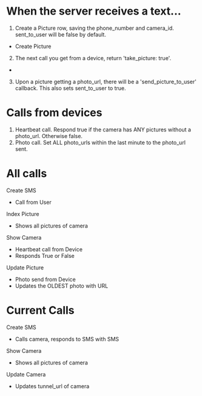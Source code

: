# When the server receives a text...

1. Create a Picture row, saving the phone_number and camera_id.  sent_to_user will be false by default.
- Create Picture
2. The next call you get from a device, return 'take_picture: true'.
-
3. Upon a picture getting a photo_url, there will be a 'send_picture_to_user' callback.  This also sets sent_to_user to true.

# Calls from devices

1. Heartbeat call.  Respond true if the camera has ANY pictures without a photo_url.  Otherwise false.
2. Photo call.  Set ALL photo_urls within the last minute to the photo_url sent.


# All calls

Create SMS
- Call from User

Index Picture
- Shows all pictures of camera

Show Camera
- Heartbeat call from Device
- Responds True or False

Update Picture
- Photo send from Device
- Updates the OLDEST photo with URL

# Current Calls
Create SMS
- Calls camera, responds to SMS with SMS

Show Camera
- Shows all pictures of camera

Update Camera
- Updates tunnel_url of camera
